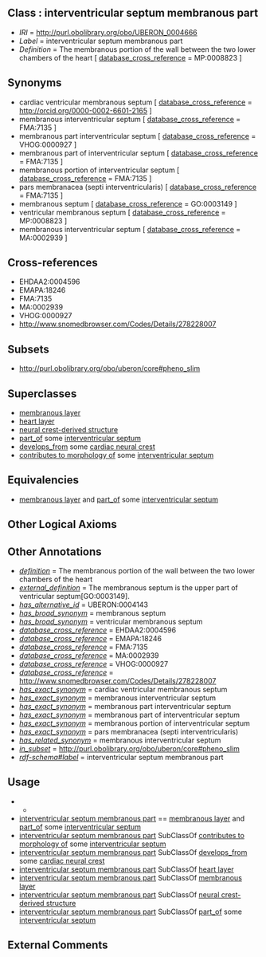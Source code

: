 
## Class : interventricular septum membranous part

 * *IRI* = http://purl.obolibrary.org/obo/UBERON_0004666
 * *Label* = interventricular septum membranous part
 * *Definition* = The membranous portion of the wall between the two lower chambers of the heart [ [database_cross_reference](../../ef/oboInOwl#hasDbXref.md) = MP:0008823 ]

## Synonyms

 * cardiac ventricular membranous septum [ [database_cross_reference](../../ef/oboInOwl#hasDbXref.md) = http://orcid.org/0000-0002-6601-2165 ]
 * membranous interventricular septum [ [database_cross_reference](../../ef/oboInOwl#hasDbXref.md) = FMA:7135 ]
 * membranous part interventricular septum [ [database_cross_reference](../../ef/oboInOwl#hasDbXref.md) = VHOG:0000927 ]
 * membranous part of interventricular septum [ [database_cross_reference](../../ef/oboInOwl#hasDbXref.md) = FMA:7135 ]
 * membranous portion of interventricular septum [ [database_cross_reference](../../ef/oboInOwl#hasDbXref.md) = FMA:7135 ]
 * pars membranacea (septi interventricularis) [ [database_cross_reference](../../ef/oboInOwl#hasDbXref.md) = FMA:7135 ]
 * membranous septum [ [database_cross_reference](../../ef/oboInOwl#hasDbXref.md) = GO:0003149 ]
 * ventricular membranous septum [ [database_cross_reference](../../ef/oboInOwl#hasDbXref.md) = MP:0008823 ]
 * membranous interventricular septum [ [database_cross_reference](../../ef/oboInOwl#hasDbXref.md) = MA:0002939 ]

## Cross-references

 * EHDAA2:0004596
 * EMAPA:18246
 * FMA:7135
 * MA:0002939
 * VHOG:0000927
 * http://www.snomedbrowser.com/Codes/Details/278228007

## Subsets

 * http://purl.obolibrary.org/obo/uberon/core#pheno_slim

## Superclasses

 * [membranous layer](../../UBERON/58/UBERON_0000158.md)
 * [heart layer](../../UBERON/83/UBERON_0005983.md)
 * [neural crest-derived structure](../../UBERON/13/UBERON_0010313.md)
 * [part_of](../../BFO/50/BFO_0000050.md) some [interventricular septum](../../UBERON/94/UBERON_0002094.md)
 * [develops_from](../../RO/02/RO_0002202.md) some [cardiac neural crest](../../UBERON/95/UBERON_0000095.md)
 * [contributes to morphology of](../../RO/33/RO_0002433.md) some [interventricular septum](../../UBERON/94/UBERON_0002094.md)

## Equivalencies

 * [membranous layer](../../UBERON/58/UBERON_0000158.md) and [part_of](../../BFO/50/BFO_0000050.md) some [interventricular septum](../../UBERON/94/UBERON_0002094.md)

## Other Logical Axioms


## Other Annotations

 * *[definition](../../IAO/15/IAO_0000115.md)* = The membranous portion of the wall between the two lower chambers of the heart
 * *[external_definition](../../UBPROP/01/UBPROP_0000001.md)* = The membranous septum is the upper part of ventricular septum[GO:0003149].
 * *[has_alternative_id](../../Id/oboInOwl#hasAlternativeId.md)* = UBERON:0004143
 * *[has_broad_synonym](../../ym/oboInOwl#hasBroadSynonym.md)* = membranous septum
 * *[has_broad_synonym](../../ym/oboInOwl#hasBroadSynonym.md)* = ventricular membranous septum
 * *[database_cross_reference](../../ef/oboInOwl#hasDbXref.md)* = EHDAA2:0004596
 * *[database_cross_reference](../../ef/oboInOwl#hasDbXref.md)* = EMAPA:18246
 * *[database_cross_reference](../../ef/oboInOwl#hasDbXref.md)* = FMA:7135
 * *[database_cross_reference](../../ef/oboInOwl#hasDbXref.md)* = MA:0002939
 * *[database_cross_reference](../../ef/oboInOwl#hasDbXref.md)* = VHOG:0000927
 * *[database_cross_reference](../../ef/oboInOwl#hasDbXref.md)* = http://www.snomedbrowser.com/Codes/Details/278228007
 * *[has_exact_synonym](../../ym/oboInOwl#hasExactSynonym.md)* = cardiac ventricular membranous septum
 * *[has_exact_synonym](../../ym/oboInOwl#hasExactSynonym.md)* = membranous interventricular septum
 * *[has_exact_synonym](../../ym/oboInOwl#hasExactSynonym.md)* = membranous part interventricular septum
 * *[has_exact_synonym](../../ym/oboInOwl#hasExactSynonym.md)* = membranous part of interventricular septum
 * *[has_exact_synonym](../../ym/oboInOwl#hasExactSynonym.md)* = membranous portion of interventricular septum
 * *[has_exact_synonym](../../ym/oboInOwl#hasExactSynonym.md)* = pars membranacea (septi interventricularis)
 * *[has_related_synonym](../../ym/oboInOwl#hasRelatedSynonym.md)* = membranous interventricular septum
 * *[in_subset](../../et/oboInOwl#inSubset.md)* = http://purl.obolibrary.org/obo/uberon/core#pheno_slim
 * *[rdf-schema#label](../../el/rdf-schema#label.md)* = interventricular septum membranous part

## Usage

 * -
 * [interventricular septum membranous part](../../UBERON/66/UBERON_0004666.md) == [membranous layer](../../UBERON/58/UBERON_0000158.md) and [part_of](../../BFO/50/BFO_0000050.md) some [interventricular septum](../../UBERON/94/UBERON_0002094.md)
 * [interventricular septum membranous part](../../UBERON/66/UBERON_0004666.md) SubClassOf [contributes to morphology of](../../RO/33/RO_0002433.md) some [interventricular septum](../../UBERON/94/UBERON_0002094.md)
 * [interventricular septum membranous part](../../UBERON/66/UBERON_0004666.md) SubClassOf [develops_from](../../RO/02/RO_0002202.md) some [cardiac neural crest](../../UBERON/95/UBERON_0000095.md)
 * [interventricular septum membranous part](../../UBERON/66/UBERON_0004666.md) SubClassOf [heart layer](../../UBERON/83/UBERON_0005983.md)
 * [interventricular septum membranous part](../../UBERON/66/UBERON_0004666.md) SubClassOf [membranous layer](../../UBERON/58/UBERON_0000158.md)
 * [interventricular septum membranous part](../../UBERON/66/UBERON_0004666.md) SubClassOf [neural crest-derived structure](../../UBERON/13/UBERON_0010313.md)
 * [interventricular septum membranous part](../../UBERON/66/UBERON_0004666.md) SubClassOf [part_of](../../BFO/50/BFO_0000050.md) some [interventricular septum](../../UBERON/94/UBERON_0002094.md)

## External Comments

